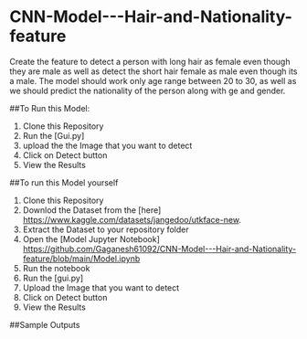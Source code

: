 # CNN-Model---Hair-and-Nationality-feature
Create the feature to detect a person with long hair as female even though they are male as well as detect the short hair female as male even though its a male. The model should work only age range between 20 to 30, as well as we should predict the nationality of the person along with ge and gender.

##To Run this Model:
1. Clone this Repository
2. Run the [Gui.py] 
3. upload the the Image that you want to detect
4. Click on Detect button
5. View the Results

##To run this Model yourself

1. Clone this Repository
2. Downlod the Dataset from the [here] https://www.kaggle.com/datasets/jangedoo/utkface-new.
3. Extract the Dataset to your repository folder
4. Open the [Model Jupyter Notebook] https://github.com/Gaganesh61092/CNN-Model---Hair-and-Nationality-feature/blob/main/Model.ipynb
5. Run the notebook
6. Run the [gui.py] 
7. Upload the Image that you want to detect
8. Click on Detect button
9. View the Results

##Sample Outputs
